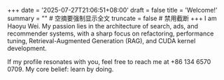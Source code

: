 +++
date = '2025-07-27T21:06:51+08:00'
draft = false
title = 'Welcome!'
summary = ""  # 空摘要强制显示全文
truncate = false  # 禁用截断
+++
I am Haoyu Wei. My passion lies in the architecture of search, ads, and recommender systems, with a sharp focus on refactoring, performance tuning, Retrieval-Augmented Generation (RAG), and CUDA kernel development.


If my profile resonates with you, feel free to reach me at +86 134 6570 0709. My core belief: learn by doing.